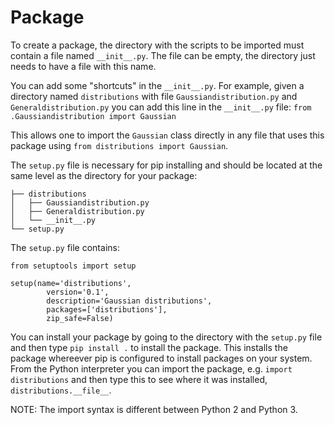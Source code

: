 # Package

To create a package, the directory with the scripts to be imported must contain a file named `__init__.py`. The file can be empty, the directory just needs to have a file with this name.

You can add some "shortcuts" in the `__init__.py`. For example, given a directory named `distributions` with file `Gaussiandistribution.py` and `Generaldistribution.py` you can add this line in the `__init__.py` file:
`from .Gaussiandistribution import Gaussian`

This allows one to import the `Gaussian` class directly in any file that uses this package using `from distributions import Gaussian`.

The `setup.py` file is necessary for pip installing and should be located at the same level as the directory for your package:
```
├── distributions
│   ├── Gaussiandistribution.py
│   ├── Generaldistribution.py
│   └── __init__.py
└── setup.py
```

The `setup.py` file contains:
```
from setuptools import setup

setup(name='distributions',
        version='0.1',
        description='Gaussian distributions',
        packages=['distributions'],
        zip_safe=False)
```

You can install your package by going to the directory with the `setup.py` file and then type `pip install .` to install the package. This installs the package whereever pip is configured to install packages on your system. From the Python interpreter you can import the package, e.g. `import distributions` and then type this to see where it was installed, `distributions.__file__`.



NOTE: The import syntax is different between Python 2 and Python 3.